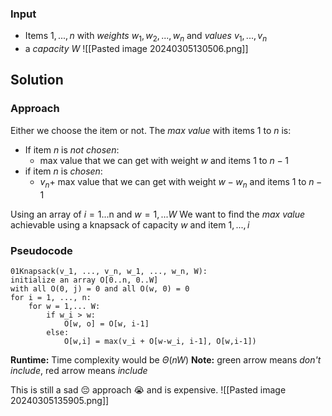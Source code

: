 ### Input 
- Items $1,..., n$ with *weights* $w_{1}, w_{2}, ..., w_{n}$ and *values* $v_{1}, ..., v_{n}$
- a *capacity* $W$
![[Pasted image 20240305130506.png]]

## Solution
### Approach 
Either we choose the item or not. 
The *max value* with items $1$ to $n$ is: 
- If item $n$ is *not chosen*:
	- max value that we can get with weight $w$ and items $1$ to $n-1$ 
- if item $n$ is *chosen*:
	- $v_{n}+$ max value that we can get with weight $w - w_{n}$ and items $1$ to $n-1$

Using an array of $i = 1...$n and $w = 1,...W$
We want to find the *max value* achievable using a knapsack of capacity $w$ and item $1,...,i$

### Pseudocode 
```
01Knapsack(v_1, ..., v_n, w_1, ..., w_n, W):
initialize an array O[0..n, 0..W]
with all O(0, j) = 0 and all O(w, 0) = 0
for i = 1, ..., n:
	for w = 1,... W: 
		if w_i > w:
			O[w, o] = O[w, i-1]
		else:
			O[w,i] = max(v_i + O[w-w_i, i-1], O[w,i-1])
```

**Runtime:** Time complexity would be $\Theta(nW)$
**Note:** green arrow means *don't include*, red arrow means *include*

This is still a sad 😔 approach 😭 and is expensive.
![[Pasted image 20240305135905.png]]
